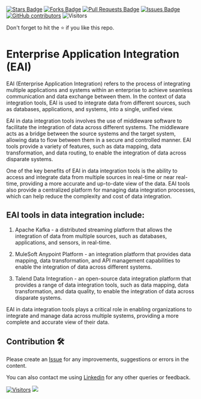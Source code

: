 <a href="https://github.com/drshahizan/special-topic-data-engineering/stargazers"><img src="https://img.shields.io/github/stars/drshahizan/special-topic-data-engineering" alt="Stars Badge"/></a>
<a href="https://github.com/drshahizan/special-topic-data-engineering/network/members"><img src="https://img.shields.io/github/forks/drshahizan/special-topic-data-engineering" alt="Forks Badge"/></a>
<a href="https://github.com/drshahizan/special-topic-data-engineering/pulls"><img src="https://img.shields.io/github/issues-pr/drshahizan/special-topic-data-engineering" alt="Pull Requests Badge"/></a>
<a href="https://github.com/drshahizan/special-topic-data-engineering/issues"><img src="https://img.shields.io/github/issues/drshahizan/special-topic-data-engineering" alt="Issues Badge"/></a>
<a href="https://github.com/drshahizan/special-topic-data-engineering/graphs/contributors"><img alt="GitHub contributors" src="https://img.shields.io/github/contributors/drshahizan/special-topic-data-engineering?color=2b9348"></a>
![Visitors](https://api.visitorbadge.io/api/visitors?path=https%3A%2F%2Fgithub.com%2Fdrshahizan%2Fspecial-topic-data-engineering&labelColor=%23d9e3f0&countColor=%23697689&style=flat)

Don't forget to hit the :star: if you like this repo.

# Enterprise Application Integration (EAI)

EAI (Enterprise Application Integration) refers to the process of integrating multiple applications and systems within an enterprise to achieve seamless communication and data exchange between them. In the context of data integration tools, EAI is used to integrate data from different sources, such as databases, applications, and systems, into a single, unified view.

EAI in data integration tools involves the use of middleware software to facilitate the integration of data across different systems. The middleware acts as a bridge between the source systems and the target system, allowing data to flow between them in a secure and controlled manner. EAI tools provide a variety of features, such as data mapping, data transformation, and data routing, to enable the integration of data across disparate systems.

One of the key benefits of EAI in data integration tools is the ability to access and integrate data from multiple sources in real-time or near real-time, providing a more accurate and up-to-date view of the data. EAI tools also provide a centralized platform for managing data integration processes, which can help reduce the complexity and cost of data integration.

## EAI tools in data integration include:

1. Apache Kafka - a distributed streaming platform that allows the integration of data from multiple sources, such as databases, applications, and sensors, in real-time.

2. MuleSoft Anypoint Platform - an integration platform that provides data mapping, data transformation, and API management capabilities to enable the integration of data across different systems.

3. Talend Data Integration - an open-source data integration platform that provides a range of data integration tools, such as data mapping, data transformation, and data quality, to enable the integration of data across disparate systems.

EAI in data integration tools plays a critical role in enabling organizations to integrate and manage data across multiple systems, providing a more complete and accurate view of their data.


## Contribution 🛠️
Please create an [Issue](https://github.com/drshahizan/special-topic-data-engineering/issues) for any improvements, suggestions or errors in the content.

You can also contact me using [Linkedin](https://www.linkedin.com/in/drshahizan/) for any other queries or feedback.

[![Visitors](https://api.visitorbadge.io/api/visitors?path=https%3A%2F%2Fgithub.com%2Fdrshahizan&labelColor=%23697689&countColor=%23555555&style=plastic)](https://visitorbadge.io/status?path=https%3A%2F%2Fgithub.com%2Fdrshahizan)
![](https://hit.yhype.me/github/profile?user_id=81284918)


